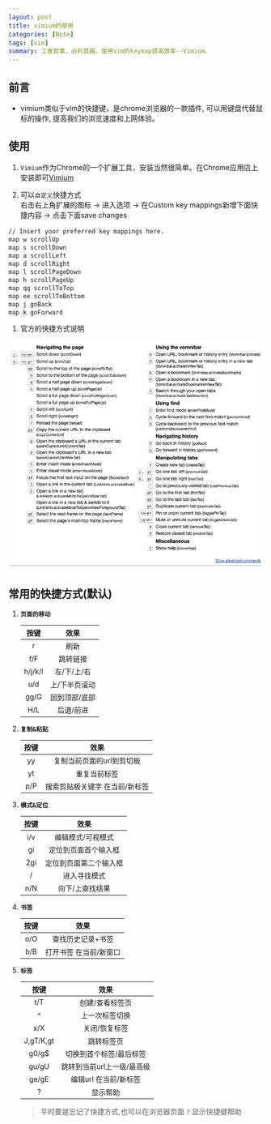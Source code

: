 ```yaml
---
layout: post
title: vimium的使用
categories: [Note]
tags: [vim]
summary: 工善其事，必利其器。使用vim的keymap提高效率--Vimium。
---
```


## 前言
- vimium类似于vim的快捷键，是chrome浏览器的一款插件, 可以用键盘代替鼠标的操作, 提高我们的浏览速度和上网体验。


## 使用

1. `Vimium`作为Chrome的一个扩展工具，安装当然很简单。在Chrome应用店上安装即可[Vimium](https://chrome.google.com/webstore/detail/vimium/dbepggeogbaibhgnhhndojpepiihcmeb?utm_source=chrome-ntp-icon)

1. 可以`自定义`快捷方式   
右击右上角扩展的图标 -> 进入选项 -> 在Custom key mappings新增下面快捷内容 -> 点击下面save changes
```
// Insert your preferred key mappings here.
map w scrollUp
map s scrollDown
map a scrollLeft
map d scrollRight
map l scrollPageDown
map h scrollPageUp
map qq scrollToTop
map ee scrollToBottom
map j goBack
map k goForward
```

1. 官方的快捷方式说明
<img src="/img/2019/11/vimium.png" alt="官方的快捷说明"/>

## 常用的快捷方式(默认)  

1. **`页面的移动`**

    |按键|效果|
    | :--: |:--:|
    |r|刷新|
    |f/F|跳转链接|
    |h/j/k/l|左/下/上/右|
    |u/d|上/下半页滚动|
    |gg/G|回到顶部/底部|
    |H/L|后退/前进|


1. **`复制&粘贴`**

    |按键|效果|
    | :--: |:--:|
    |yy|复制当前页面的url到剪切板|
    |yt|重复当前标签|
    |p/P|搜索剪贴板关键字 在当前/新标签|



1. **`模式&定位`**

    |按键|效果|
    | :--: |:--:|
    |i/v|编辑模式/可视模式|
    |gi|定位到页面首个输入框|
    |2gi|定位到页面第二个输入框|
    |/|进入寻找模式|
    |n/N|向下/上查找结果|


1. **`书签`**

    |按键|效果|
    | :--: |:--:|
    |o/O|查找历史记录+书签|
    |b/B|打开书签 在当前/新窗口|


1. **`标签`**

    |按键|效果|
    | :--: |:--:|
    |t/T|创建/查看标签页|
    |^|上一次标签切换|
    |x/X|关闭/恢复标签|
    |J,gT/K,gt|跳转标签页|
    |g0/g$|切换到首个标签/最后标签|
    |gu/gU|跳转到当前url上一级/最高级|
    |ge/gE|编辑url 在当前/新标签|
    |?|显示帮助|    
    
    > 平时要是忘记了快捷方式,也可以在浏览器页面 `?` 显示快捷键帮助
    
